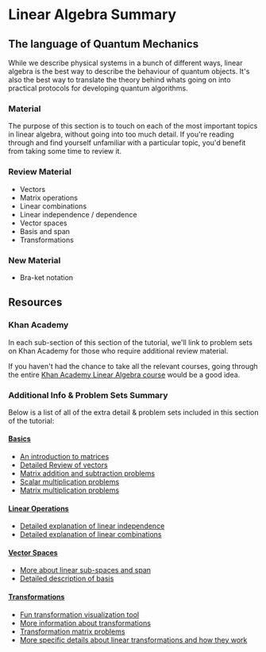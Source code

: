 # Linear Algebra Summary

## The language of Quantum Mechanics

While we describe physical systems in a bunch of different ways, linear algebra is the best way to describe the behaviour of quantum objects. It's also the best way to translate the theory behind whats going on into practical protocols for developing quantum algorithms.

### Material

The purpose of this section is to touch on each of the most important topics in linear algebra, without going into too much detail. If you're reading through and find yourself unfamiliar with a particular topic, you'd benefit from taking some time to review it.

### Review Material

* Vectors
* Matrix operations
* Linear combinations
* Linear independence / dependence
* Vector spaces
* Basis and span
* Transformations

### New Material

* Bra-ket notation

## Resources

### Khan Academy

In each sub-section of this section of the tutorial, we'll link to problem sets on Khan Academy for those who require additional review material.

If you haven't had the chance to take all the relevant courses, going through the entire [Khan Academy Linear Algebra course](https://www.khanacademy.org/math/linear-algebra) would be a good idea.

### Additional Info & Problem Sets Summary

Below is a list of all of the extra detail & problem sets included in this section of the tutorial:

#### [Basics](vectors.md)

* [An introduction to matrices](https://www.khanacademy.org/math/algebra-home/alg-matrices/alg-intro-to-matrices/v/introduction-to-the-matrix)
* [Detailed Review of vectors](https://www.khanacademy.org/math/linear-algebra/vectors-and-spaces/vectors/v/vector-introduction-linear-algebra)
* [Matrix addition and subtraction problems](https://www.khanacademy.org/math/precalculus/x9e81a4f98389efdf:matrices/x9e81a4f98389efdf:adding-and-subtracting-matrices/e/matrix_addition_and_subtraction)
* [Scalar multiplication problems](https://www.khanacademy.org/math/precalculus/x9e81a4f98389efdf:matrices/x9e81a4f98389efdf:multiplying-matrices-by-scalars/e/scalar_matrix_multiplication)
* [Matrix multiplication problems](https://www.khanacademy.org/math/precalculus/x9e81a4f98389efdf:matrices/x9e81a4f98389efdf:multiplying-matrices-by-matrices/e/multiplying_a_matrix_by_a_matrix)

#### [Linear Operations](linear-operations.md)

* [Detailed explanation of linear independence](https://www.khanacademy.org/math/linear-algebra/vectors-and-spaces/linear-independence/v/linear-algebra-introduction-to-linear-independence)
* [Detailed explanation of linear combinations](https://www.khanacademy.org/math/linear-algebra/vectors-and-spaces/linear-combinations/v/linear-combinations-and-span)

#### [Vector Spaces](space-dimension-and-span.md)

* [More about linear sub-spaces and span](https://www.khanacademy.org/math/linear-algebra/vectors-and-spaces/subspace-basis/v/linear-subspaces)
* [Detailed description of basis](https://www.khanacademy.org/math/linear-algebra/vectors-and-spaces/subspace-basis/v/linear-algebra-basis-of-a-subspace)

#### [Transformations](transformations.md)

* [Fun transformation visualization tool](https://demonstrations.wolfram.com/MatrixTransformation/)
* [More information about transformations](https://www.khanacademy.org/math/precalculus/x9e81a4f98389efdf:matrices/x9e81a4f98389efdf:matrices-as-transformations/v/transforming-position-vector)
* [Transformation matrix problems](https://www.khanacademy.org/math/algebra-home/alg-matrices/alg-matrices-as-transformations/e/multiplying_a_matrix_by_a_vector)
* [More specific details about linear transformations and how they work](https://www.khanacademy.org/math/linear-algebra/matrix-transformations/linear-transformations/v/linear-transformations)

